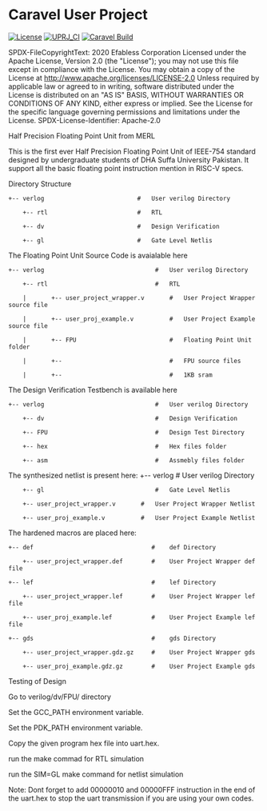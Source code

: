 # Caravel User Project

[![License](https://img.shields.io/badge/License-Apache%202.0-blue.svg)](https://opensource.org/licenses/Apache-2.0) [![UPRJ_CI](https://github.com/efabless/caravel_project_example/actions/workflows/user_project_ci.yml/badge.svg)](https://github.com/efabless/caravel_project_example/actions/workflows/user_project_ci.yml) [![Caravel Build](https://github.com/efabless/caravel_project_example/actions/workflows/caravel_build.yml/badge.svg)](https://github.com/efabless/caravel_project_example/actions/workflows/caravel_build.yml)

SPDX-FileCopyrightText: 2020 Efabless Corporation Licensed under the Apache License, Version 2.0 (the "License"); you may not use this file except in compliance with the License. You may obtain a copy of the License at http://www.apache.org/licenses/LICENSE-2.0 Unless required by applicable law or agreed to in writing, software distributed under the License is distributed on an "AS IS" BASIS, WITHOUT WARRANTIES OR CONDITIONS OF ANY KIND, either express or implied. See the License for the specific language governing permissions and limitations under the License. SPDX-License-Identifier: Apache-2.0


Half Precision Floating Point Unit from MERL

This is the first ever Half Precision Floating Point Unit of IEEE-754 standard designed by undergraduate students of DHA Suffa University Pakistan. It support all the basic floating point instruction mention in RISC-V specs.  


Directory Structure

    +-- verlog                          #   User verilog Directory

        +-- rtl                         #   RTL
    
        +-- dv                          #   Design Verification
    
        +-- gl                          #   Gate Level Netlis
    
The Floating Point Unit Source Code is avaialable here

    +-- verlog                               #   User verilog Directory
    
        +-- rtl                              #   RTL
        
        |       +-- user_project_wrapper.v       #   User Project Wrapper source file
        
        |       +-- user_proj_example.v          #   User Project Example source file
        
        |       +-- FPU                          #   Floating Point Unit folder
        
        |       +--                              #   FPU source files
        
        |       +--                              #   1KB sram
        
The Design Verification Testbench is available here

    +-- verlog                               #   User verilog Directory
    
        +-- dv                               #   Design Verification
        
        +-- FPU                              #   Design Test Directory
        
        +-- hex                              #   Hex files folder
        
        +-- asm                              #   Assmebly files folder

The synthesized netlist is present here:
    +-- verlog                               #   User verilog Directory
        
        +-- gl                               #   Gate Level Netlis
        
        +-- user_project_wrapper.v       #   User Project Wrapper Netlist
        
        +-- user_proj_example.v          #   User Project Example Netlist

The hardened macros are placed here:

    +-- def                                 #    def Directory
        
        +-- user_project_wrapper.def        #    User Project Wrapper def file

    +-- lef                                 #    lef Directory
    
        +-- user_project_wrapper.lef        #    User Project Wrapper lef file
    
        +-- user_proj_example.lef           #    User Project Example lef file

    +-- gds                                 #    gds Directory
    
        +-- user_project_wrapper.gdz.gz     #    User Project Wrapper gds
    
        +-- user_proj_example.gdz.gz        #    User Project Example gds

Testing of Design

Go to verilog/dv/FPU/ directory

Set the GCC_PATH environment variable.

Set the PDK_PATH environment variable.

Copy the given program hex file into uart.hex.

run the make commad for RTL simulation

run the SIM=GL make command for netlist simulation

Note: Dont forget to add 00000010 and 00000FFF instruction in the end of the uart.hex to stop the uart transmission if you are using your own codes.
